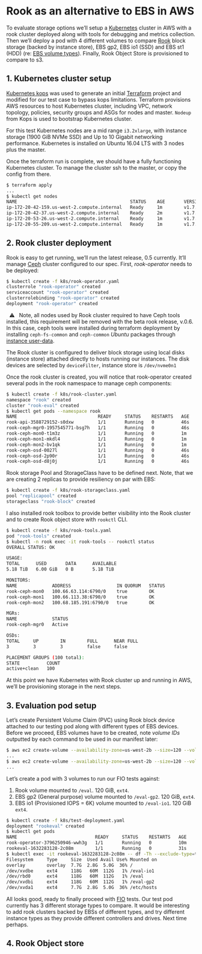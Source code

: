 # Rook as an alternative to EBS in AWS

To evaluate storage options we’ll setup a [Kubernetes][1] cluster in AWS with a rook cluster deployed along with tools for debugging and metrics collection. Then we’ll deploy a pod with 4 different volumes to compare [Rook][2] block storage (backed by instance store), EBS gp2, EBS io1 (SSD) and EBS st1 (HDD) (re: [EBS volume types][3]). Finally, Rook Object Store is provisioned to compare to s3.

## 1. Kubernetes cluster setup

[Kubernetes kops][4] was used to generate an initial [Terraform][5] project and modified for our test case to bypass kops limitations. Terraform provisions AWS resources to host Kubernetes cluster, including VPC, network topology, policies, security groups and ASGs for nodes and master. `Nodeup` from Kops is used to bootstrap Kubernetes cluster.

For this test Kubernetes nodes are a mid range `i3.2xlarge`, with instance storage (1900 GiB NVMe SSD) and Up to 10 Gigabit networking performance. Kubernetes is installed on Ubuntu 16.04 LTS with 3 nodes plus the master.

Once the terraform run is complete, we should have a fully functioning Kubernetes cluster. To manage the cluster ssh to the master, or copy the config from there.

```bash
$ terraform apply
...
$ kubectl get nodes
NAME                                          STATUS    AGE       VERSION
ip-172-20-42-159.us-west-2.compute.internal   Ready     1m        v1.7.0
ip-172-20-42-37.us-west-2.compute.internal    Ready     2m        v1.7.0
ip-172-20-53-26.us-west-2.compute.internal    Ready     1m        v1.7.0
ip-172-20-55-209.us-west-2.compute.internal   Ready     1m        v1.7.0
```

## 2. Rook cluster deployment

Rook is easy to get running, we’ll run the latest release, 0.5 currently. It’ll manage [Ceph][6] cluster configured to our spec. First, _rook-operator_ needs to be deployed:

```bash
$ kubectl create -f k8s/rook-operator.yaml
clusterrole "rook-operator" created
serviceaccount "rook-operator" created
clusterrolebinding "rook-operator" created
deployment "rook-operator" created
```

&nbsp; :warning: &nbsp; Note, all nodes used by Rook cluster required to have Ceph tools installed, this requirement will be removed with the beta rook release, v.0.6. In this case, ceph tools were installed during terraform deployment by installing `ceph-fs-common` and `ceph-common` _Ubuntu_ packages through [instance user-data][7].

The Rook cluster is configured to deliver block storage using local disks (instance store) attached directly to hosts running our instances. The disk devices are selected by `deviceFilter`, instance store is `/dev/nvme0n1`

Once the rook cluster is created, you will notice that rook-operator created several pods in the rook namespace to manage ceph components:

```bash
$ kubectl create -f k8s/rook-cluster.yaml
namespace "rook" created
cluster "rook-eval" created
$ kubectl get pods --namespace rook
NAME                              READY     STATUS    RESTARTS   AGE
rook-api-3588729152-s0dxw         1/1       Running   0          46s
rook-ceph-mgr0-1957545771-bsg7h   1/1       Running   0          46s
rook-ceph-mon0-t1m3z              1/1       Running   0          1m
rook-ceph-mon1-mkdl4              1/1       Running   0          1m
rook-ceph-mon2-bv1qk              1/1       Running   0          1m
rook-ceph-osd-0027l               1/1       Running   0          46s
rook-ceph-osd-2p90r               1/1       Running   0          46s
rook-ceph-osd-d8j0j               1/1       Running   0          46s
```

Rook storage Pool and StorageClass have to be defined next. Note, that we are creating 2 replicas to provide resiliency on par with EBS:

```bash
$ kubectl create -f k8s/rook-storageclass.yaml
pool "replicapool" created
storageclass "rook-block" created
```

I also installed rook toolbox to provide better visibility into the Rook cluster and to create Rook object store with `rookctl` CLI.

```bash
$ kubectl create -f k8s/rook-tools.yaml
pod "rook-tools" created
$ kubectl -n rook exec -it rook-tools -- rookctl status
OVERALL STATUS: OK

USAGE:
TOTAL      USED       DATA      AVAILABLE
5.18 TiB   6.00 GiB   0 B       5.18 TiB

MONITORS:
NAME             ADDRESS                 IN QUORUM   STATUS
rook-ceph-mon0   100.66.63.114:6790/0    true        OK
rook-ceph-mon1   100.66.113.38:6790/0    true        OK
rook-ceph-mon2   100.68.185.191:6790/0   true        OK

MGRs:
NAME             STATUS
rook-ceph-mgr0   Active

OSDs:
TOTAL     UP        IN        FULL      NEAR FULL
3         3         3         false     false

PLACEMENT GROUPS (100 total):
STATE          COUNT
active+clean   100
```

At this point we have Kubernetes with Rook cluster up and running in AWS, we’ll be provisioning storage in the next steps.

## 3. Evaluation pod setup

Let’s create Persistent Volume Claim (PVC) using Rook block device attached to our testing pod along with different types of EBS devices. Before we proceed, EBS volumes have to be created, note _volume IDs_ outputted by each command to be used in our manifest later:

```bash
$ aws ec2 create-volume --availability-zone=us-west-2b --size=120 --volume-type=gp2
...
$ aws ec2 create-volume --availability-zone=us-west-2b --size=120 --volume-type=io1 --iops=6000
...
```

Let’s create a pod with 3 volumes to run our FIO tests against:

1. Rook volume mounted to `/eval`. 120 GiB, `ext4`.
1. EBS gp2 (General purpose) volume mounted to `/eval-gp2`. 120 GiB, `ext4`.
1. EBS io1 (Provisioned IOPS = 6K) volume mounted to `/eval-io1`. 120 GiB `ext4`.

```bash
$ kubectl create -f k8s/test-deployment.yaml
deployment "rookeval" created
$ kubectl get pods
NAME                             READY     STATUS    RESTARTS   AGE
rook-operator-3796250946-wwh3g   1/1       Running   0          10m
rookeval-1632283128-2c08m        1/1       Running   0          31s
$ kubectl exec -it rookeval-1632283128-2c08m -- df -Th --exclude-type=tmpfs
Filesystem     Type     Size  Used Avail Use% Mounted on
overlay        overlay  7.7G  2.8G  5.0G  36% /
/dev/xvdbe     ext4     118G   60M  112G   1% /eval-io1
/dev/rbd0      ext4     118G   60M  112G   1% /eval
/dev/xvdbi     ext4     118G   60M  112G   1% /eval-gp2
/dev/xvda1     ext4     7.7G  2.8G  5.0G  36% /etc/hosts
```

All looks good, ready to finally proceed with [FIO][8] tests. Our test pod currently has 3 different storage types to compare. It would be interesting to add rook clusters backed by EBSs of different types, and try different instance types as they provide different controllers and drives. Next time perhaps.

## 4. Rook Object store

[1]: https://kubernetes.io
[2]: https://rook.io
[3]: http://docs.aws.amazon.com/AWSEC2/latest/UserGuide/EBSVolumeTypes.html
[4]: https://github.com/kubernetes/kops
[5]: https://www.terraform.io
[6]: http://ceph.com
[7]: https://github.com/paha/rook-aws/blob/master/terraform/data/aws_launch_configuration_nodes.rookeval.storos.io_user_data#L148
[8]: https://github.com/axboe/fio
